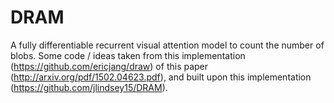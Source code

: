 # DRAM

A fully differentiable recurrent visual attention model to count the number of blobs.  Some code / ideas taken from this implementation (https://github.com/ericjang/draw) of this paper (http://arxiv.org/pdf/1502.04623.pdf), and built upon this implementation (https://github.com/jlindsey15/DRAM).
